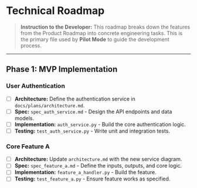 # Technical Roadmap

> **Instruction to the Developer:** This roadmap breaks down the features from the Product Roadmap into concrete engineering tasks. This is the primary file used by **Pilot Mode** to guide the development process.

---

## Phase 1: MVP Implementation

### User Authentication
- [ ] **Architecture:** Define the authentication service in `docs/plans/architecture.md`.
- [ ] **Spec:** `spec_auth_service.md` - Design the API endpoints and data models.
- [ ] **Implementation:** `auth_service.py` - Build the core authentication logic.
- [ ] **Testing:** `test_auth_service.py` - Write unit and integration tests.

### Core Feature A
- [ ] **Architecture:** Update `architecture.md` with the new service diagram.
- [ ] **Spec:** `spec_feature_a.md` - Define the inputs, outputs, and core logic.
- [ ] **Implementation:** `feature_a_handler.py` - Build the feature.
- [ ] **Testing:** `test_feature_a.py` - Ensure feature works as specified. 